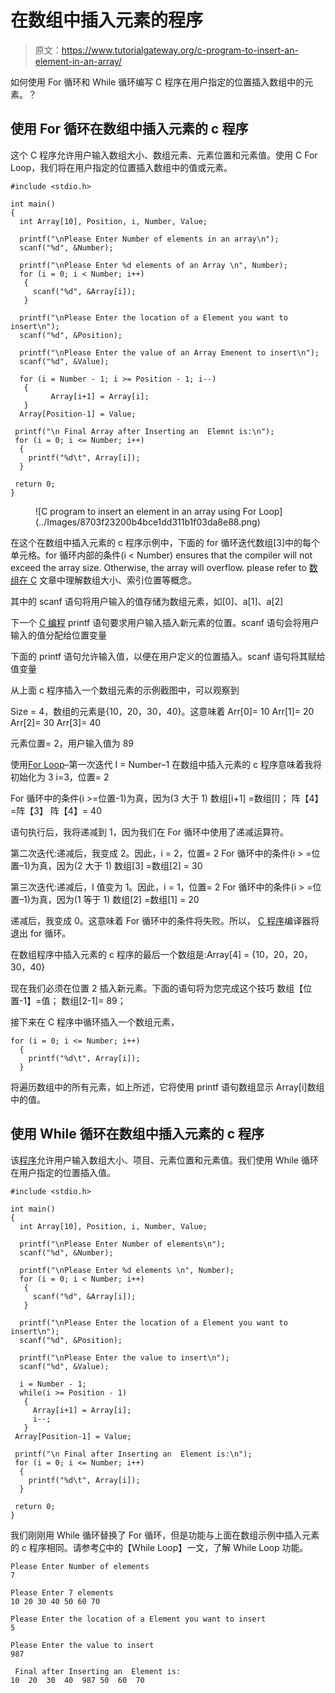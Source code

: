 # 在数组中插入元素的程序

> 原文：<https://www.tutorialgateway.org/c-program-to-insert-an-element-in-an-array/>

如何使用 For 循环和 While 循环编写 C 程序在用户指定的位置插入数组中的元素。？

## 使用 For 循环在数组中插入元素的 c 程序

这个 C 程序允许用户输入数组大小、数组元素、元素位置和元素值。使用 C For Loop，我们将在用户指定的位置插入数组中的值或元素。

```
#include <stdio.h>

int main()
{
  int Array[10], Position, i, Number, Value;

  printf("\nPlease Enter Number of elements in an array\n");
  scanf("%d", &Number);

  printf("\nPlease Enter %d elements of an Array \n", Number);
  for (i = 0; i < Number; i++)
   {
     scanf("%d", &Array[i]);
   }     

  printf("\nPlease Enter the location of a Element you want to insert\n");
  scanf("%d", &Position);

  printf("\nPlease Enter the value of an Array Emenent to insert\n");
  scanf("%d", &Value);

  for (i = Number - 1; i >= Position - 1; i--)
   {
	     Array[i+1] = Array[i];
   }
  Array[Position-1] = Value;

 printf("\n Final Array after Inserting an  Elemnt is:\n");
 for (i = 0; i <= Number; i++)
  {
 	printf("%d\t", Array[i]);
  }     

 return 0;
}
```

<figure class="wp-block-image">![C program to insert an element in an array using For Loop](../Images/8703f23200b4bce1dd311b1f03da8e88.png)</figure>

在这个在数组中插入元素的 c 程序示例中，下面的 for 循环迭代数组[3]中的每个单元格。for 循环内部的条件(i < Number) ensures that the compiler will not exceed the array size. Otherwise, the array will overflow. please refer to [数组在 C](https://www.tutorialgateway.org/array-in-c/) 文章中理解数组大小、索引位置等概念。

其中的 scanf 语句将用户输入的值存储为数组元素，如[0]、a[1]、a[2]

下一个 [C 编程](https://www.tutorialgateway.org/c-programming/) printf 语句要求用户输入插入新元素的位置。scanf 语句会将用户输入的值分配给位置变量

下面的 printf 语句允许输入值，以便在用户定义的位置插入。scanf 语句将其赋给值变量

从上面 c 程序插入一个数组元素的示例截图中，可以观察到

Size = 4，数组的元素是{10，20，30，40}。这意味着
Arr[0]= 10
Arr[1]= 20
Arr[2]= 30
Arr[3]= 40

元素位置= 2，用户输入值为 89

使用[For Loop](https://www.tutorialgateway.org/for-loop-in-c-programming/)–第一次迭代
I = Number–1 在数组中插入元素的 c 程序意味着我将初始化为 3
i=3，位置= 2

For 循环中的条件(i >=位置-1)为真，因为(3 大于 1)
数组[i+1] =数组[I]；
阵【4】=阵【3】
阵【4】= 40

语句执行后，我将递减到 1，因为我们在 For 循环中使用了递减运算符。

第二次迭代:递减后，我变成 2。因此，i = 2，位置= 2
For 循环中的条件(i > =位置–1)为真，因为(2 大于 1)
数组[3] =数组[2] = 30

第三次迭代:递减后，I 值变为 1。因此，i = 1，位置= 2
For 循环中的条件(i > =位置–1)为真，因为(1 等于 1)
数组[2] =数组[1] = 20

递减后，我变成 0。这意味着 For 循环中的条件将失败。所以， [C 程序](https://www.tutorialgateway.org/c-programming-examples/)编译器将退出 for 循环。

在数组程序中插入元素的 c 程序的最后一个数组是:Array[4] = {10，20，20，30，40}

现在我们必须在位置 2 插入新元素。下面的语句将为您完成这个技巧
数组【位置-1】=值；
数组[2-1]= 89；

接下来在 C 程序中循环插入一个数组元素，

```
for (i = 0; i <= Number; i++)
  {
 	printf("%d\t", Array[i]);
  }
```

将遍历数组中的所有元素，如上所述，它将使用 printf 语句数组显示 Array[i]数组中的值。

## 使用 While 循环在数组中插入元素的 c 程序

该[程序](https://www.tutorialgateway.org/c-programming-examples/)允许用户输入数组大小、项目、元素位置和元素值。我们使用 While 循环在用户指定的位置插入值。

```
#include <stdio.h>

int main()
{
  int Array[10], Position, i, Number, Value;

  printf("\nPlease Enter Number of elements\n");
  scanf("%d", &Number);

  printf("\nPlease Enter %d elements \n", Number);
  for (i = 0; i < Number; i++)
   {
     scanf("%d", &Array[i]);
   }     

  printf("\nPlease Enter the location of a Element you want to insert\n");
  scanf("%d", &Position);

  printf("\nPlease Enter the value to insert\n");
  scanf("%d", &Value);

  i = Number - 1;
  while(i >= Position - 1)
   {
	 Array[i+1] = Array[i];
	 i--;
   }
 Array[Position-1] = Value;

 printf("\n Final after Inserting an  Element is:\n");
 for (i = 0; i <= Number; i++)
  {
 	printf("%d\t", Array[i]);
  }     

 return 0;
}
```

我们刚刚用 While 循环替换了 For 循环，但是功能与上面在数组示例中插入元素的 c 程序相同。请参考[C](https://www.tutorialgateway.org/while-loop-in-c/)中的【While Loop】一文，了解 While Loop 功能。

```
Please Enter Number of elements
7

Please Enter 7 elements
10 20 30 40 50 60 70

Please Enter the location of a Element you want to insert
5

Please Enter the value to insert
987

 Final after Inserting an  Element is:
10	20	30	40	987	50	60	70 
```